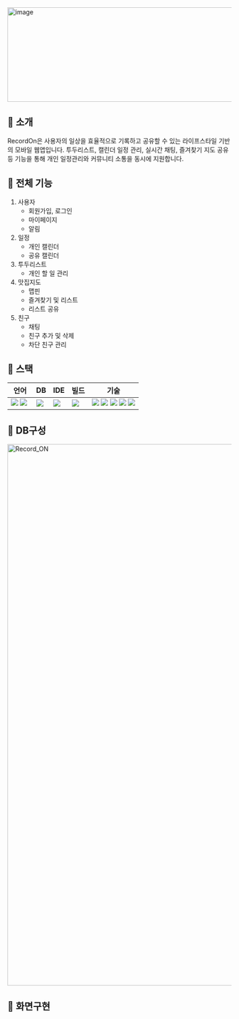 <img width="725" height="212" alt="image" src="https://github.com/user-attachments/assets/6bc4fedc-25da-4a29-99b9-312b7db7581f" />

## :bookmark_tabs: 소개
RecordOn은 사용자의 일상을 효율적으로 기록하고 공유할 수 있는 라이프스타일 기반의 모바일 웹앱입니다.
투두리스트, 캘린더 일정 관리, 실시간 채팅, 즐겨찾기 지도 공유등 기능을 통해 개인 일정관리와 커뮤니티 소통을 동시에 지원합니다.

## :key: 전체 기능
1. 사용자
   - 회원가입, 로그인
   - 마이페이지 
   - 알림
2. 일정
   - 개인 캘린더
   - 공유 캘린더
3. 투두리스트
   - 개인 할 일 관리
4. 맛집지도
   - 맵핀
   - 즐겨찾기 및 리스트
   - 리스트 공유
5. 친구
   - 채팅
   - 친구 추가 및 삭제
   - 차단 친구 관리
  
## :feet: 스택
| 언어 | DB | IDE | 빌드 | 기술 |
| --- | --- | --- | --- | --- |
|<img src="https://img.shields.io/badge/java-%23ED8B00.svg?style=flat-square&logo=openjdk&logoColor=white">&nbsp;<img src="https://img.shields.io/badge/css3-%231572B6.svg?style=flat-square&logo=css3&logoColor=white">&nbsp;|<img src="https://img.shields.io/badge/Oracle-F80000?style=flat-square&logo=oracle&logoColor=white">|<img src="https://img.shields.io/badge/Visual%20Studio%20Code-0078d7.svg?style=flat-square&logo=visual-studio-code&logoColor=white">|<img src="https://img.shields.io/badge/Apache%20Maven-C71A36?style=flat-square&logo=Apache%20Maven&logoColor=white">|<img src="https://img.shields.io/badge/spring-%236DB33F.svg?style=flat-square&logo=spring&logoColor=white">&nbsp;<img src="https://img.shields.io/badge/Mybatis-181717.svg?style=flat-square&logo=Mybatis&logoColor=white">&nbsp;<img src="https://img.shields.io/badge/jquery-%230769AD.svg?style=flat-square&logo=jquery&logoColor=white">&nbsp;<img src="https://img.shields.io/badge/bootstrap-%238511FA.svg?style=flat-square&logo=bootstrap&logoColor=white">&nbsp;<img src="https://img.shields.io/badge/JSON-3776AB.svg?style=flat-square&logo=JSON&logoColor=white">|


## :thought_balloon: DB구성
<img width="2739" height="1215" alt="Record_ON" src="https://github.com/user-attachments/assets/4ff28421-750d-4098-9415-d0ef0d1cab04" />

## :dizzy: 화면구현



